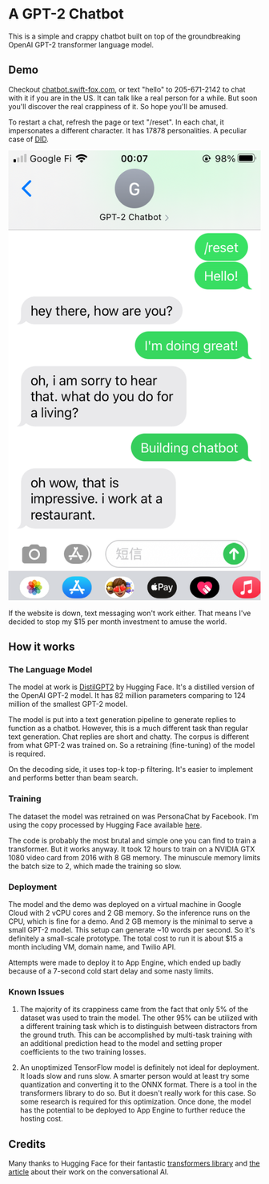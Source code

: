 # A GPT-2 Chatbot

This is a simple and crappy chatbot built on top of the groundbreaking OpenAI GPT-2 transformer language model.

## Demo

Checkout [chatbot.swift-fox.com](https://chatbot.swift-fox.com), or text "hello" to 205-671-2142 to chat with it if you are in the US. It can talk like a real person for a while. But soon you'll discover the real crappiness of it. So hope you'll be amused.

To restart a chat, refresh the page or text "/reset". In each chat, it impersonates a different character. It has 17878 personalities. A peculiar case of [DID](https://en.wikipedia.org/wiki/Dissociative_identity_disorder).

![Chat with it](images/chatbot-demo-1.png)

If the website is down, text messaging won't work either. That means I've decided to stop my $15 per month investment to amuse the world.

## How it works

### The Language Model

The model at work is [DistilGPT2](https://huggingface.co/distilgpt2) by Hugging Face. It's a distilled version of the OpenAI GPT-2 model. It has 82 million parameters comparing to 124 million of the smallest GPT-2 model.

The model is put into a text generation pipeline to generate replies to function as a chatbot. However, this is a much different task than regular text generation. Chat replies are short and chatty. The corpus is different from what GPT-2 was trained on. So a retraining (fine-tuning) of the model is required.

On the decoding side, it uses top-k top-p filtering. It's easier to implement and performs better than beam search.

### Training

The dataset the model was retrained on was PersonaChat by Facebook. I'm using the copy processed by Hugging Face available [here](https://s3.amazonaws.com/datasets.huggingface.co/personachat/personachat_self_original.json).

The code is probably the most brutal and simple one you can find to train a transformer. But it works anyway. It took 12 hours to train on a NVIDIA GTX 1080 video card from 2016 with 8 GB memory. The minuscule memory limits the batch size to 2, which made the training so slow.

### Deployment

The model and the demo was deployed on a virtual machine in Google Cloud with 2 vCPU cores and 2 GB memory. So the inference runs on the CPU, which is fine for a demo. And 2 GB memory is the minimal to serve a small GPT-2 model. This setup can generate ~10 words per second. So it's definitely a small-scale prototype. The total cost to run it is about $15 a month including VM, domain name, and Twilio API.

Attempts were made to deploy it to App Engine, which ended up badly because of a 7-second cold start delay and some nasty limits.

### Known Issues

1. The majority of its crappiness came from the fact that only 5% of the dataset was used to train the model. The other 95% can be utilized with a different training task which is to distinguish between distractors from the ground truth. This can be accomplished by multi-task training with an additional prediction head to the model and setting proper coefficients to the two training losses.

1. An unoptimized TensorFlow model is definitely not ideal for deployment. It loads slow and runs slow. A smarter person would at least try some quantization and converting it to the ONNX format. There is a tool in the transformers library to do so. But it doesn't really work for this case. So some research is required for this optimization. Once done, the model has the potential to be deployed to App Engine to further reduce the hosting cost.

## Credits

Many thanks to Hugging Face for their fantastic [transformers library](https://github.com/huggingface/transformers) and [the article](https://medium.com/huggingface/how-to-build-a-state-of-the-art-conversational-ai-with-transfer-learning-2d818ac26313) about their work on the conversational AI.
